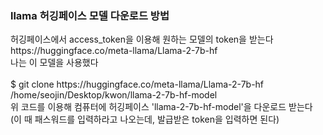 <h3>llama 허깅페이스 모델 다운로드 방법</h3>
허깅페이스에서 access_token을 이용해 원하는 모델의 token을 받는다<br>
https://huggingface.co/meta-llama/Llama-2-7b-hf
<br>나는 이 모델을 사용했다
<br><br>
$ git clone https://huggingface.co/meta-llama/Llama-2-7b-hf /home/seojin/Desktop/kwon/llama-2-7b-hf-model
<br>위 코드를 이용해 컴퓨터에 허깅페이스 'llama-2-7b-hf-model'을 다운로드 받는다
<br>(이 때 패스워드를 입력하라고 나오는데, 발급받은 token을 입력하면 된다)
